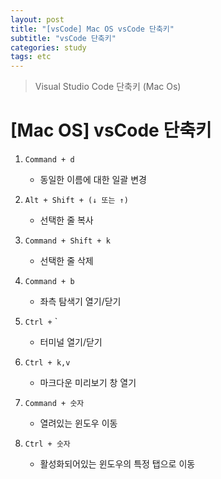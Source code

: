 ```yaml
---
layout: post
title: "[vsCode] Mac OS vsCode 단축키"
subtitle: "vsCode 단축키"
categories: study
tags: etc
---
```


> Visual Studio Code 단축키 (Mac Os)

# [Mac OS] vsCode 단축키

1. `Command + d`

   - 동일한 이름에 대한 일괄 변경

2. `Alt + Shift + (↓ 또는 ↑)`

   - 선택한 줄 복사

3. `Command + Shift + k`

   - 선택한 줄 삭제

4. `Command + b`

   - 좌측 탐색기 열기/닫기

5. `Ctrl +` `

   - 터미널 열기/닫기

6. `Ctrl + k,v`

   - 마크다운 미리보기 창 열기

7. `Command + 숫자`

   - 열려있는 윈도우 이동

8. `Ctrl + 숫자`
   - 활성화되어있는 윈도우의 특정 탭으로 이동
